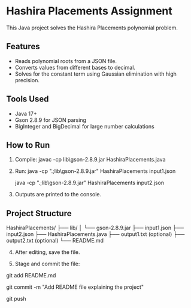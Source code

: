 ﻿# Hashira Placements Assignment

This Java project solves the Hashira Placements polynomial problem.

## Features
- Reads polynomial roots from a JSON file.
- Converts values from different bases to decimal.
- Solves for the constant term using Gaussian elimination with high precision.

## Tools Used
- Java 17+
- Gson 2.8.9 for JSON parsing
- BigInteger and BigDecimal for large number calculations

## How to Run

1. Compile:
javac -cp lib\gson-2.8.9.jar HashiraPlacements.java

2. Run:
java -cp ".;lib\gson-2.8.9.jar" HashiraPlacements input1.json

    java -cp ".;lib\gson-2.8.9.jar" HashiraPlacements input2.json


4. Outputs are printed to the console.
## Project Structure

HashiraPlacements/
├── lib/
│ └── gson-2.8.9.jar
├── input1.json
├── input2.json
├── HashiraPlacements.java
├── output1.txt (optional)
├── output2.txt (optional)
└── README.md

4. After editing, save the file.

5. Stage and commit the file:

git add README.md
 
git commit -m "Add README file explaining the project"

git push


